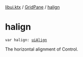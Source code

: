 [libui.ktx](../README.md) / [GridPane](README.md) / [halign](halign.md)

# halign

`var halign: `[`uiAlign`](../../libui/ui-align.md)

The horizontal alignment of Control.

